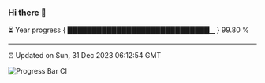 ### Hi there 👋

⏳ Year progress { █████████████████████████████▁ } 99.80 %

---

⏰ Updated on Sun, 31 Dec 2023 06:12:54 GMT

![Progress Bar CI](https://github.com/liununu/liununu/workflows/Progress%20Bar%20CI/badge.svg)
